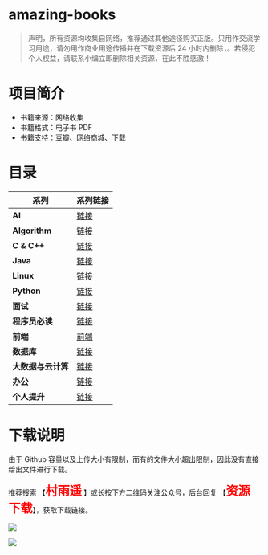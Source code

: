 # amazing-books

>   声明，所有资源均收集自网络，推荐通过其他途径购买正版。只用作交流学习用途，请勿用作商业用途传播并在下载资源后 24 小时内删除，。若侵犯个人权益，请联系小编立即删除相关资源，在此不胜感激！

# 项目简介

-   书籍来源：网络收集
-   书籍格式：电子书 PDF
-   书籍支持：豆瓣、网络商城、下载

# 目录

| **系列**           | **系列链接**                                                 |
| ------------------ | ------------------------------------------------------------ |
| **AI**             | [链接](https://github.com/cunyu1943/amazing-books/blob/master/AI.md) |
| **Algorithm**      | [链接](https://github.com/cunyu1943/amazing-books/blob/master/Algorithm.md) |
| **C & C++**        | [链接](https://github.com/cunyu1943/amazing-books/blob/master/C%26C%2B%2B.md) |
| **Java**           | [链接](https://github.com/cunyu1943/amazing-books/blob/master/Java.md) |
| **Linux**          | [链接](https://github.com/cunyu1943/amazing-books/blob/master/Linux.md) |
| **Python**         | [链接](https://github.com/cunyu1943/amazing-books/blob/master/Python.md) |
| **面试**           | [链接](https://github.com/cunyu1943/amazing-books/blob/master/%E9%9D%A2%E8%AF%95.md) |
| **程序员必读**     | [链接](https://github.com/cunyu1943/amazing-books/blob/master/%E7%A8%8B%E5%BA%8F%E5%91%98%E5%BF%85%E8%AF%BB.md) |
| **前端**           | [前端](https://github.com/cunyu1943/amazing-books/blob/master/%E5%89%8D%E7%AB%AF.md) |
| **数据库**         | [链接](https://github.com/cunyu1943/amazing-books/blob/master/%E6%95%B0%E6%8D%AE%E5%BA%93.md) |
| **大数据与云计算** | [链接](https://github.com/cunyu1943/amazing-books/blob/master/%E5%A4%A7%E6%95%B0%E6%8D%AE%E4%B8%8E%E4%BA%91%E8%AE%A1%E7%AE%97.md) |
| **办公**           | [链接](https://github.com/cunyu1943/amazing-books/blob/master/%E5%8A%9E%E5%85%AC.md) |
| **个人提升**       | [链接](https://github.com/cunyu1943/amazing-books/blob/master/%E4%B8%AA%E4%BA%BA%E6%8F%90%E5%8D%87.md) |

# 下载说明

由于 Github 容量以及上传大小有限制，而有的文件大小超出限制，因此没有直接给出文件进行下载。

推荐搜索 【**<font size=5 color=red>村雨遥</font>** 】或长按下方二维码关注公众号，后台回复 【**<font color=red size=5>资源下载</font>**】，获取下载链接。

![](https://gitee.com/cunyu1943/images/raw/master/ImgsUbuntu/20200513141403.png)

![](https://user-gold-cdn.xitu.io/2020/5/22/1723b5a04789f551?w=1080&h=2248&f=jpeg&s=383248)